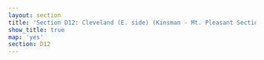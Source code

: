 ```yaml
---
layout: section
title: 'Section D12: Cleveland (E. side) (Kinsman - Mt. Pleasant Section)'
show_title: true
map: 'yes'
section: D12
---
```

